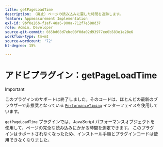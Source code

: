```yaml
---
title: getPageLoadTime
description: （廃止）ページの読み込みに要した時間を追跡します。
feature: Appmeasurement Implementation
exl-id: 9bf0e26b-f1af-48a6-900a-712f7e588d37
role: Admin, Developer
source-git-commit: 665bd68d7ebc08f0da02d93977ee0b583e1a28e6
workflow-type: tm+mt
source-wordcount: '72'
ht-degree: 15%

---
```


# アドビプラグイン：getPageLoadTime

>[!IMPORTANT]
>
>このプラグインのサポートは終了しました。そのコードは、ほとんどの最新のブラウザーで非推奨となっている [`PerformanceTiming`](https://developer.mozilla.org/ja/docs/Web/API/PerformanceTiming) インターフェイスを使用しています。

`getPageLoadTime` プラグインでは、JavaScript パフォーマンスオブジェクトを使用して、ページの完全な読み込みにかかる時間を測定できます。 このプラグインはサポートされなくなったため、インストール手順とプラグインコードは使用できなくなりました。
